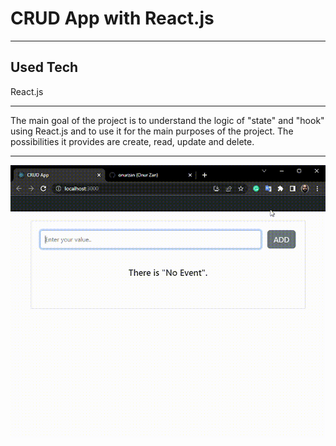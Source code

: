 <h1>CRUD App with React.js</h1>
<hr>
<h2>Used Tech</h2>
<p>React.js</p>
<hr>
<p>The main goal of the project is to understand the logic of "state" and "hook" using React.js and to use it for the main purposes of the project. The possibilities it provides are create, read, update and delete.</p>
<hr>
<img src="./assets/crud-app-react.gif" />
